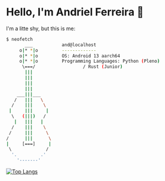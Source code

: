 # Hello, I'm Andriel Ferreira 👋

I'm a litte shy, but this is me:

```bash
$ neofetch
       ___           and@localhost
     o|* *|o         -------------
     o|* *|o         OS: Android 13 aarch64
     o|* *|o         Programming Languages: Python (Pleno)
      \===/                  / Rust (Junior)
       |||
       |||
       |||
       |||
    ___|||___
   /   |||   \
  /    |||    \
 |     |||     |
  \   (|||)   /
   |   |||   |
  /    |||    \
 /     |||     \
/      |||      \
|     [===]     |
 \             /
  '.         .'
    '-------'
```

[![Top Langs](https://github-readme-stats.vercel.app/api/top-langs?username=AndrielFR&layout=compact&theme=midnight-purple)](https://github.com/AndrielFR)

